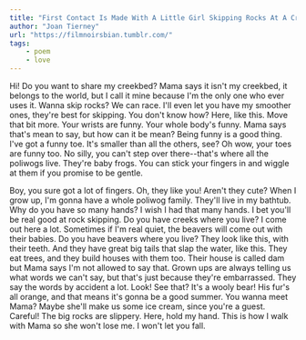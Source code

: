 ```yaml
---
title: "First Contact Is Made With A Little Girl Skipping Rocks At A Creek"
author: "Joan Tierney"
url: "https://filmnoirsbian.tumblr.com/"
tags: 
    - poem
    - love
---
```


Hi! Do you want to share my creekbed? Mama says it isn't my creekbed, it belongs to the world, but I call it mine because I'm the only one who ever uses it. Wanna skip rocks? We can race. I'll even let you have my smoother ones, they're best for skipping. You don't know how? Here, like this. Move that bit more. Your wrists are funny. Your whole body's funny. Mama says that's mean to say, but how can it be mean? Being funny is a good thing. I've got a funny toe. It's smaller than all the others, see? Oh wow, your toes are funny too. No silly, you can't step over there--that's where all the poliwogs live. They're baby frogs. You can stick your fingers in and wiggle at them if you promise to be gentle. 

Boy, you sure got a lot of fingers. Oh, they like you! Aren't they cute? When I grow up, I'm gonna have a whole poliwog family. They'll live in my bathtub. Why do you have so many hands? I wish I had that many hands. I bet you'll be real good at rock skipping. Do you have creeks where you live? I come out here a lot. Sometimes if I'm real quiet, the beavers will come out with their babies. Do you have beavers where you live? They look like this, with their teeth. And they have great big tails that slap the water, like this. They eat trees, and they build houses with them too. Their house is called dam but Mama says I'm not allowed to say that. Grown ups are always telling us what words we can't say, but that's just because they're embarrassed. They say the words by accident a lot. Look! See that? It's a wooly bear! His fur's all orange, and that means it's gonna be a good summer. You wanna meet Mama? Maybe she'll make us some ice cream, since you're a guest. Careful! The big rocks are slippery. Here, hold my hand. This is how I walk with Mama so she won't lose me. I won't let you fall.
